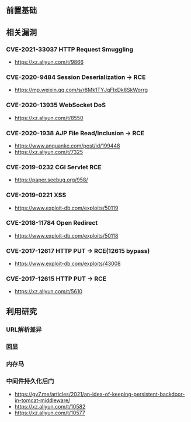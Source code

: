 前置基础
---


相关漏洞
---
### CVE-2021-33037 HTTP Request Smuggling

- https://xz.aliyun.com/t/9866

### CVE-2020-9484  Session Deserialization -> RCE

- https://mp.weixin.qq.com/s/r8Mk1TYJqFIxDk8SkWorrg

### CVE-2020-13935 WebSocket DoS

- https://xz.aliyun.com/t/8550


### CVE-2020-1938  AJP  File Read/Inclusion -> RCE

- https://www.anquanke.com/post/id/199448
- https://xz.aliyun.com/t/7325

### CVE-2019-0232  CGI Servlet RCE

- https://paper.seebug.org/958/

### CVE-2019-0221 XSS

- https://www.exploit-db.com/exploits/50119


### CVE-2018-11784 Open Redirect

- https://www.exploit-db.com/exploits/50118

### CVE-2017-12617 HTTP PUT -> RCE(12615 bypass)

- https://www.exploit-db.com/exploits/43008

### CVE-2017-12615 HTTP PUT -> RCE

- https://xz.aliyun.com/t/5610

利用研究
---
### URL解析差异

### 回显

### 内存马

### 中间件持久化后门

- https://gv7.me/articles/2021/an-idea-of-keeping-persistent-backdoor-in-tomcat-middleware/
- https://xz.aliyun.com/t/10582
- https://xz.aliyun.com/t/10577
